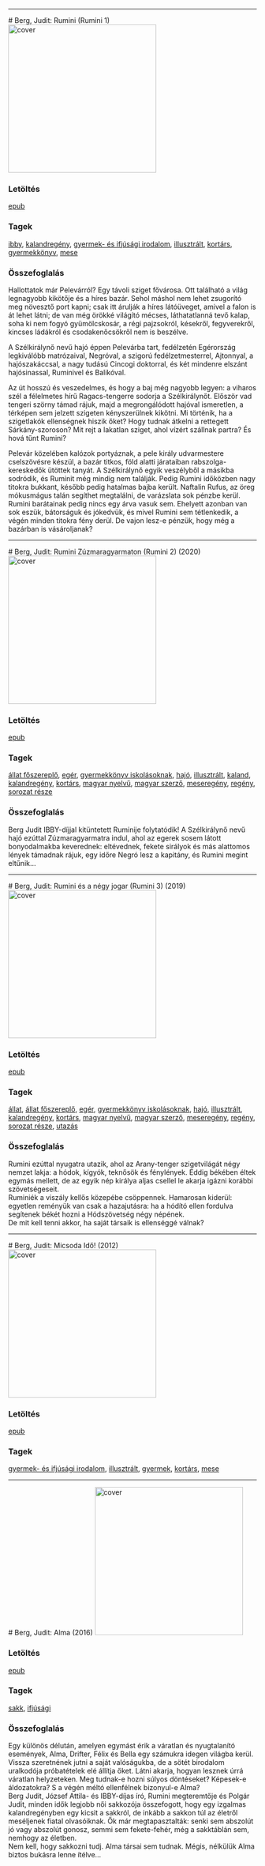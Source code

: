 <hr/>
# <a name="id_467">Berg, Judit: Rumini (Rumini 1) </a>
<img src="https://github.com/BercziSandor/calibre_lib/raw/main/main/Berg%2C%20Judit/Rumini%20%28467%29/cover.jpg" alt="cover" width="300"/>

### Letöltés
[epub](https://github.com/BercziSandor/calibre_lib/raw/main/main/Berg%2C%20Judit/Rumini%20%28467%29/Rumini%20-%20Berg%2C%20Judit.epub)

### Tagek
[ibby](https://github.com/berczisandor/calibre_lib/blob/main/main/_tags/ibby.md), [kalandregény](https://github.com/berczisandor/calibre_lib/blob/main/main/_tags/kalandreg%c3%a9ny.md), [gyermek- és ifjúsági irodalom](https://github.com/berczisandor/calibre_lib/blob/main/main/_tags/gyermek-%20%c3%a9s%20ifj%c3%bas%c3%a1gi%20irodalom.md), [illusztrált](https://github.com/berczisandor/calibre_lib/blob/main/main/_tags/illusztr%c3%a1lt.md), [kortárs](https://github.com/berczisandor/calibre_lib/blob/main/main/_tags/kort%c3%a1rs.md), [gyermekkönyv](https://github.com/berczisandor/calibre_lib/blob/main/main/_tags/gyermekk%c3%b6nyv.md), [mese](https://github.com/berczisandor/calibre_lib/blob/main/main/_tags/mese.md)

### Összefoglalás
<div><p>Hallottatok már Pelevárról? Egy távoli sziget fővárosa. Ott található
 a világ legnagyobb kikötője és a híres bazár. Sehol máshol nem lehet 
zsugorító meg növesztő port kapni; csak itt árulják a híres látóüveget, 
amivel a falon is át lehet látni; de van még örökké világító mécses, 
láthatatlanná tevő kalap, soha ki nem fogyó gyümölcskosár, a régi 
pajzsokról, késekről, fegyverekről, kincses ládákról és csodakenőcsökről
 nem is beszélve.	</p>
    <p>A Szélkirálynő nevű hajó éppen Pelevárba tart, fedélzetén 
Egérország legkiválóbb matrózaival, Negróval, a szigorú 
fedélzetmesterrel, Ajtonnyal, a hajószakáccsal, a nagy tudású Cincogi 
doktorral, és két mindenre elszánt hajósinassal, Ruminivel és Balikóval.
      </p>
    <p>Az út hosszú és veszedelmes, és hogy a baj még nagyobb legyen: a 
viharos szél a félelmetes hírű Ragacs-tengerre sodorja a Szélkirálynőt. 
Először vad tengeri szörny támad rájuk, majd a megrongálódott hajóval 
ismeretlen, a térképen sem jelzett szigeten kényszerülnek kikötni. Mi 
történik, ha a szigetlakók ellenségnek hiszik őket? Hogy tudnak átkelni a
 rettegett Sárkány-szoroson? Mit rejt a lakatlan sziget, ahol vízért 
szállnak partra? És hová tűnt Rumini?      </p>
    <p class="jobb">Pelevár
 közelében kalózok portyáznak, a pele király udvarmestere cselszövésre 
készül, a bazár titkos, föld alatti járataiban rabszolga-kereskedők 
ütöttek tanyát. A Szélkirálynő egyik veszélyből a másikba sodródik, és 
Ruminit még mindig nem találják. Pedig Rumini időközben nagy titokra 
bukkant, később pedig hatalmas bajba került. Naftalin Rufus, az öreg 
mókusmágus talán segíthet megtalálni, de varázslata sok pénzbe kerül. 
Rumini barátainak pedig nincs egy árva vasuk sem. Ehelyett azonban van 
sok eszük, bátorságuk és jókedvük, és mivel Rumini sem tétlenkedik, a 
végén minden titokra fény derül. De vajon lesz-e pénzük, hogy még a 
bazárban is vásároljanak?</p></div>


<hr/>
# <a name="id_567">Berg, Judit: Rumini Zúzmaragyarmaton (Rumini 2) (2020)</a>
<img src="https://github.com/BercziSandor/calibre_lib/raw/main/main/Berg%2C%20Judit/Rumini%20Zuzmaragyarmaton%20%28567%29/cover.jpg" alt="cover" width="300"/>

### Letöltés
[epub](https://github.com/BercziSandor/calibre_lib/raw/main/main/Berg%2C%20Judit/Rumini%20Zuzmaragyarmaton%20%28567%29/Rumini%20Zuzmaragyarmaton%20-%20Berg%2C%20Judit.epub)

### Tagek
[állat főszereplő](https://github.com/berczisandor/calibre_lib/blob/main/main/_tags/%c3%a1llat%20f%c5%91szerepl%c5%91.md), [egér](https://github.com/berczisandor/calibre_lib/blob/main/main/_tags/eg%c3%a9r.md), [gyermekkönyv iskolásoknak](https://github.com/berczisandor/calibre_lib/blob/main/main/_tags/gyermekk%c3%b6nyv%20iskol%c3%a1soknak.md), [hajó](https://github.com/berczisandor/calibre_lib/blob/main/main/_tags/haj%c3%b3.md), [illusztrált](https://github.com/berczisandor/calibre_lib/blob/main/main/_tags/illusztr%c3%a1lt.md), [kaland](https://github.com/berczisandor/calibre_lib/blob/main/main/_tags/kaland.md), [kalandregény](https://github.com/berczisandor/calibre_lib/blob/main/main/_tags/kalandreg%c3%a9ny.md), [kortárs](https://github.com/berczisandor/calibre_lib/blob/main/main/_tags/kort%c3%a1rs.md), [magyar nyelvű](https://github.com/berczisandor/calibre_lib/blob/main/main/_tags/magyar%20nyelv%c5%b1.md), [magyar szerző](https://github.com/berczisandor/calibre_lib/blob/main/main/_tags/magyar%20szerz%c5%91.md), [meseregény](https://github.com/berczisandor/calibre_lib/blob/main/main/_tags/mesereg%c3%a9ny.md), [regény](https://github.com/berczisandor/calibre_lib/blob/main/main/_tags/reg%c3%a9ny.md), [sorozat része](https://github.com/berczisandor/calibre_lib/blob/main/main/_tags/sorozat%20r%c3%a9sze.md)

### Összefoglalás
<div>
<p>Berg Judit IBBY-díjjal kitüntetett Ruminije folytatódik! A Szélkirálynő nevű hajó ezúttal Zúzmaragyarmatra indul, ahol az egerek sosem látott bonyodalmakba keverednek: eltévednek, fekete sirályok és más alattomos lények támadnak rájuk, egy időre Negró lesz a kapitány, és Rumini megint eltűnik…</p></div>


<hr/>
# <a name="id_570">Berg, Judit: Rumini és a négy jogar (Rumini 3) (2019)</a>
<img src="https://github.com/BercziSandor/calibre_lib/raw/main/main/Berg%2C%20Judit/Rumini%20es%20a%20negy%20jogar%20%28570%29/cover.jpg" alt="cover" width="300"/>

### Letöltés
[epub](https://github.com/BercziSandor/calibre_lib/raw/main/main/Berg%2C%20Judit/Rumini%20es%20a%20negy%20jogar%20%28570%29/Rumini%20es%20a%20negy%20jogar%20-%20Berg%2C%20Judit.epub)

### Tagek
[állat](https://github.com/berczisandor/calibre_lib/blob/main/main/_tags/%c3%a1llat.md), [állat főszereplő](https://github.com/berczisandor/calibre_lib/blob/main/main/_tags/%c3%a1llat%20f%c5%91szerepl%c5%91.md), [egér](https://github.com/berczisandor/calibre_lib/blob/main/main/_tags/eg%c3%a9r.md), [gyermekkönyv iskolásoknak](https://github.com/berczisandor/calibre_lib/blob/main/main/_tags/gyermekk%c3%b6nyv%20iskol%c3%a1soknak.md), [hajó](https://github.com/berczisandor/calibre_lib/blob/main/main/_tags/haj%c3%b3.md), [illusztrált](https://github.com/berczisandor/calibre_lib/blob/main/main/_tags/illusztr%c3%a1lt.md), [kalandregény](https://github.com/berczisandor/calibre_lib/blob/main/main/_tags/kalandreg%c3%a9ny.md), [kortárs](https://github.com/berczisandor/calibre_lib/blob/main/main/_tags/kort%c3%a1rs.md), [magyar nyelvű](https://github.com/berczisandor/calibre_lib/blob/main/main/_tags/magyar%20nyelv%c5%b1.md), [magyar szerző](https://github.com/berczisandor/calibre_lib/blob/main/main/_tags/magyar%20szerz%c5%91.md), [meseregény](https://github.com/berczisandor/calibre_lib/blob/main/main/_tags/mesereg%c3%a9ny.md), [regény](https://github.com/berczisandor/calibre_lib/blob/main/main/_tags/reg%c3%a9ny.md), [sorozat része](https://github.com/berczisandor/calibre_lib/blob/main/main/_tags/sorozat%20r%c3%a9sze.md), [utazás](https://github.com/berczisandor/calibre_lib/blob/main/main/_tags/utaz%c3%a1s.md)

### Összefoglalás
<div>
<p>Rumini ezúttal nyugatra utazik, ahol az Arany-tenger szigetvilágát négy nemzet lakja: a hódok, kígyók, teknősök és fénylények. Eddig békében éltek egymás mellett, de az egyik nép királya aljas csellel le akarja igázni korábbi szövetségeseit.<br>Ruminiék a viszály kellős közepébe csöppennek. Hamarosan kiderül: egyetlen reményük van csak a hazajutásra: ha a hódító ellen fordulva segítenek békét hozni a Hódszövetség négy népének.<br>De mit kell tenni akkor, ha saját társaik is ellenséggé válnak?</p></div>


<hr/>
# <a name="id_479">Berg, Judit: Micsoda Idő! (2012)</a>
<img src="https://github.com/BercziSandor/calibre_lib/raw/main/main/Berg%2C%20Judit/Micsoda%20Ido%21%20%28479%29/cover.jpg" alt="cover" width="300"/>

### Letöltés
[epub](https://github.com/BercziSandor/calibre_lib/raw/main/main/Berg%2C%20Judit/Micsoda%20Ido%21%20%28479%29/Micsoda%20Ido%21%20-%20Berg%2C%20Judit.epub)

### Tagek
[gyermek- és ifjúsági irodalom](https://github.com/berczisandor/calibre_lib/blob/main/main/_tags/gyermek-%20%c3%a9s%20ifj%c3%bas%c3%a1gi%20irodalom.md), [illusztrált](https://github.com/berczisandor/calibre_lib/blob/main/main/_tags/illusztr%c3%a1lt.md), [gyermek](https://github.com/berczisandor/calibre_lib/blob/main/main/_tags/gyermek.md), [kortárs](https://github.com/berczisandor/calibre_lib/blob/main/main/_tags/kort%c3%a1rs.md), [mese](https://github.com/berczisandor/calibre_lib/blob/main/main/_tags/mese.md)

<hr/>
# <a name="id_1274">Berg, Judit: Alma (2016)</a>
<img src="https://github.com/BercziSandor/calibre_lib/raw/main/main/Berg%2C%20Judit/Alma%20%281274%29/cover.jpg" alt="cover" width="300"/>

### Letöltés
[epub](https://github.com/BercziSandor/calibre_lib/raw/main/main/Berg%2C%20Judit/Alma%20%281274%29/Alma%20-%20Berg%2C%20Judit.epub)

### Tagek
[sakk](https://github.com/berczisandor/calibre_lib/blob/main/main/_tags/sakk.md), [ifjúsági](https://github.com/berczisandor/calibre_lib/blob/main/main/_tags/ifj%c3%bas%c3%a1gi.md)

### Összefoglalás
<div> <p style="margin-bottom: 0in">Egy különös délután, amelyen egymást érik a váratlan és nyugtalanító események, Alma, Drifter, Félix és Bella egy számukra idegen világba kerül. Vissza szeretnének jutni a saját valóságukba, de a sötét birodalom uralkodója próbatételek elé állítja őket. Látni akarja, hogyan lesznek úrrá váratlan helyzeteken. Meg tudnak-e hozni súlyos döntéseket? Képesek-e áldozatokra? S a végén méltó ellenfélnek bizonyul-e Alma? <br>Berg Judit, József Attila- és IBBY-díjas író, Rumini megteremtője és Polgár Judit, minden idők legjobb női sakkozója összefogott, hogy egy izgalmas kalandregényben egy kicsit a sakkról, de inkább a sakkon túl az életről meséljenek fiatal olvasóiknak. Ők már megtapasztalták: senki sem abszolút jó vagy abszolút gonosz, semmi sem fekete-fehér, még a sakktáblán sem, nemhogy az életben. <br>Nem kell, hogy sakkozni tudj. Alma társai sem tudnak. Mégis, nélkülük Alma biztos bukásra lenne ítélve…</p><p style="margin-bottom: 0in"><br></p></div>


